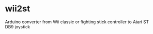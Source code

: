 wii2st
======

Arduino converter from Wii classic or fighting stick controller to Atari ST DB9 joystick
